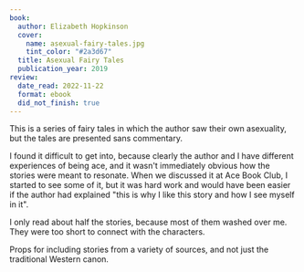 ```yaml
---
book:
  author: Elizabeth Hopkinson
  cover:
    name: asexual-fairy-tales.jpg
    tint_color: "#2a3d67"
  title: Asexual Fairy Tales
  publication_year: 2019
review:
  date_read: 2022-11-22
  format: ebook
  did_not_finish: true
---
```


This is a series of fairy tales in which the author saw their own asexuality, but the tales are presented sans commentary.

I found it difficult to get into, because clearly the author and I have different experiences of being ace, and it wasn't immediately obvious how the stories were meant to resonate.
When we discussed it at Ace Book Club, I started to see some of it, but it was hard work and would have been easier if the author had explained "this is why I like this story and how I see myself in it".

I only read about half the stories, because most of them washed over me.
They were too short to connect with the characters.

Props for including stories from a variety of sources, and not just the traditional Western canon.
